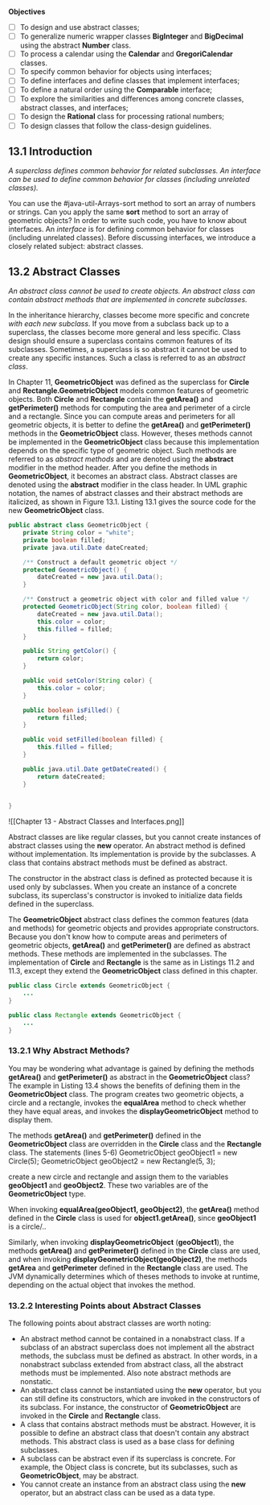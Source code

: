 **Objectives**
- [ ] To design and use abstract classes;
- [ ] To generalize numeric wrapper classes **BigInteger** and **BigDecimal** using the abstract **Number** class.
- [ ] To process a calendar using the **Calendar** and **GregoriCalendar** classes. 
- [ ] To specify common behavior for objects using interfaces;
- [ ] To define interfaces and define classes that implement interfaces;
- [ ] To define a natural order using the **Comparable** interface;
- [ ] To explore the similarities and differences among concrete classes, abstract classes, and interfaces;
- [ ] To design the **Rational** class for processing rational numbers;
- [ ] To design classes that follow the class-design guidelines.

## 13.1 Introduction
*A superclass defines common behavior for related subclasses. An interface can be used to define common behavior for classes (including unrelated classes).*

You can use the #java-util-Arrays-sort method to sort an array of numbers or strings. Can you apply the same **sort** method to sort an array of geometric objects? In order to write such code, you have to know about interfaces. An *interface* is for defining common behavior for classes (including unrelated classes). Before discussing interfaces, we introduce a closely related subject: abstract classes.

## 13.2 Abstract Classes
*An abstract class cannot be used to create objects. An abstract class can contain abstract methods that are implemented in concrete subclasses.*

In the inheritance hierarchy, classes become more specific and concrete *with each new subclass*. If you move from a subclass back up to a superclass, the classes become more general and less specific. Class design should ensure a superclass contains common features of its subclasses. Sometimes, a superclass is so abstract it cannot be used to create any specific instances. Such a class is referred to as an *abstract class*. 

In Chapter 11, **GeometricObject** was defined as the superclass for **Circle** and **Rectangle.GeometricObject** models common features of geometric objects. Both **Circle** and **Rectangle** contain the **getArea()** and **getPerimeter()** methods for computing the area and perimeter of a circle and a rectangle. Since you can compute areas and perimeters for all geometric objects, it is better to define the **getArea()** and **getPerimeter()** methods in the **GeometricObject** class. However, theses methods cannot be implemented in the **GeometricObject** class because this implementation depends on the specific type of geometric object. Such methods are referred to as *abstract methods* and are denoted using the **abstract** modifier in the method header. After you define the methods in **GeometricObject**, it becomes an abstract class. Abstract classes are denoted using the **abstract** modifier in the class header. In UML graphic notation, the names of abstract classes and their abstract methods are italicized, as shown in Figure 13.1. Listing 13.1 gives the source code for the new **GeometricObject** class.

```java
public abstract class GeometricObject {
	private String color = "white";
	private boolean filled;
	private java.util.Date dateCreated;

	/** Construct a default geometric object */
	protected GeometricObject() {
		dateCreated = new java.util.Data();
	}

	/** Construct a geometric object with color and filled value */
	protected GeometricObject(String color, boolean filled) {
		dateCreated = new java.util.Data();
		this.color = color;
		this.filled = filled;
	}

	public String getColor() {
		return color;
	}

	public void setColor(String color) {
		this.color = color;
	}

	public boolean isFilled() {
		return filled;
	}

	public void setFilled(boolean filled) {
		this.filled = filled;
	}

	public java.util.Date getDateCreated() {
		return dateCreated;
	}

	
}
```

![[Chapter 13 - Abstract Classes and Interfaces.png]]

Abstract classes are like regular classes, but you cannot create instances of abstract classes using the **new** operator. An abstract method is defined without implementation. Its implementation is provide by the subclasses. A class that contains abstract methods must be defined as abstract. 

The constructor in the abstract class is defined as protected because it is used only by subclasses. When you create an instance of a concrete subclass, its superclass's constructor is invoked to initialize data fields defined in the superclass.

The **GeometricObject** abstract class defines the common features (data and methods) for geometric objects and provides appropriate constructors. Because you don't know how to compute areas and perimeters of geometric objects, **getArea()**  and **getPerimeter()** are defined as abstract methods. These methods are implemented in the subclasses. The implementation of **Circle** and **Rectangle** is the same as in Listings 11.2 and 11.3, except they extend the **GeometricObject** class defined in this chapter. 

```java
public class Circle extends GeometricObject {
	...
}
```

```java
public class Rectangle extends GeometricObject {
	...
}
```

### 13.2.1 Why Abstract Methods?
   You may be wondering what advantage is gained by defining the methods **getArea()** and **getPerimeter()** as abstract in the **GeometricObject** class? The example in Listing 13.4 shows the benefits of defining them in the **GeometricObject** class. The program creates two geometric objects, a circle and a rectangle, invokes the **equalArea** method to check whether they have equal areas, and invokes the **displayGeometricObject** method to display them.

The methods **getArea()** and **getPerimeter()** defined in the **GeometricObject** class are overridden in the **Circle** class and the **Rectangle** class. The statements (lines 5-6)
GeometricObject geoObject1 = new Circle(5);
GeometricObject geoObject2 = new Rectangle(5, 3);

create a new circle and rectangle and assign them to the variables **geoObject1** and **geoObject2**. These two variables are of the **GeometricObject** type.

When invoking **equalArea(geoObject1, geoObject2)**, the **getArea()** method defined in the **Circle** class is used for **object1.getArea()**, since **geoObject1** is a circle/..

Similarly, when invoking **displayGeometricObject** (**geoObject1**), the methods **getArea()** and **getPerimeter()** defined in the **Circle** class are used, and when invoking **displayGeometricObject(geoObject2)**, the methods **getArea** and **getPerimeter** defined in the **Rectangle** class are used. The JVM dynamically determines which of theses methods to invoke at runtime, depending on the actual object that invokes the method.

### 13.2.2 Interesting Points about Abstract Classes
The following points about abstract classes are worth noting:
- An abstract method cannot be contained in a nonabstract class. If a subclass of an abstract superclass does not implement all the abstract methods, the subclass must be defined as abstract. In other words, in a nonabstract subclass extended from abstract class, all the abstract methods must be implemented. Also note abstract methods are nonstatic. 
- An abstract class cannot be instantiated using the **new** operator, but you can still define its constructors, which are invoked in the constructors of its subclass. For instance, the constructor of **GeometricObject** are invoked in the **Circle** and **Rectangle** class. 
- A class that contains abstract methods must be abstract. However, it is possible to define an abstract class that doesn't contain any abstract methods. This abstract class is used as a base class for defining subclasses. 
- A subclass can be abstract even if its superclass is concrete. For example, the Object class is concrete, but its subclasses, such as **GeometricObject**, may be abstract.
- You cannot create an instance from an abstract class using the **new** operator, but an abstract class can be used as a data type. 
